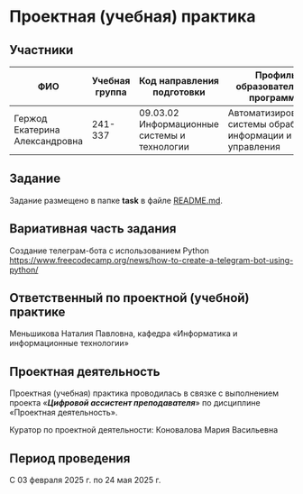 # Проектная (учебная) практика

## Участники

| ФИО | Учебная группа | Код направления подготовки | Профиль образовательной программы |
|-|-|-|-|
| Гержод Екатерина Александровна |241-337| 09.03.02 Информационные системы и технологии | Автоматизированные системы обработки информации и управления|

## Задание

Задание размещено в папке **task** в файле [README.md](task/README.md).

## Вариативная часть задания

Создание телеграм-бота с использованием Python
https://www.freecodecamp.org/news/how-to-create-a-telegram-bot-using-python/

## Ответственный по проектной (учебной) практике

Меньшикова Наталия Павловна, кафедра «Информатика и информационные технологии»

## Проектная деятельность

Проектная (учебная) практика проводилась в связке с выполнением проекта «***Цифровой ассистент преподавателя***» по дисциплине «Проектная деятельность».

Куратор по проектной деятельности: Коновалова Мария Васильевна

## Период проведения

С 03 февраля 2025 г. по 24 мая 2025 г.
